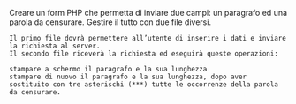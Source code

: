 Creare un form PHP che permetta di inviare due campi: un paragrafo ed una parola da censurare. Gestire il tutto con due file diversi.

    Il primo file dovrà permettere all’utente di inserire i dati e inviare la richiesta al server.
    Il secondo file riceverà la richiesta ed eseguirà queste operazioni:

    stampare a schermo il paragrafo e la sua lunghezza
    stampare di nuovo il paragrafo e la sua lunghezza, dopo aver sostituito con tre asterischi (***) tutte le occorrenze della parola da censurare.